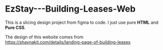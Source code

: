 # EzStay---Building-Leases-Web
This is a slicing design project from figma to code. I just use pure **HTML** and **Pure CSS**.

The design of this website comes from https://shaynakit.com/details/landing-page-of-building-leases
